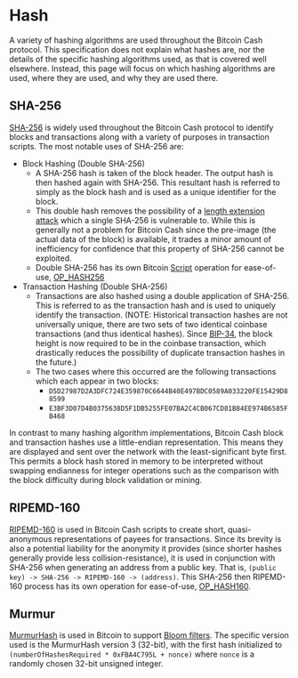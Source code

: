 # Hash

A variety of hashing algorithms are used throughout the Bitcoin Cash protocol.
This specification does not explain what hashes are, nor the details of the specific hashing algorithms used, as that is covered well elsewhere.
Instead, this page will focus on which hashing algorithms are used, where they are used, and why they are used there.

## SHA-256
[SHA-256](https://en.wikipedia.org/wiki/SHA-2) is widely used throughout the Bitcoin Cash protocol to identify blocks and transactions along with a variety of purposes in transaction scripts.
The most notable uses of SHA-256 are:

 - Block Hashing (Double SHA-256)
	 - A SHA-256 hash is taken of the block header.
The output hash is then hashed again with SHA-256.
This resultant hash is referred to simply as the block hash and is used as a unique identifier for the block.
	 - This double hash removes the possibility of a [length extension attack](https://en.wikipedia.org/wiki/Length_extension_attack) which a single SHA-256 is vulnerable to.
While this is generally not a problem for Bitcoin Cash since the pre-image (the actual data of the block) is available, it trades a minor amount of inefficiency for confidence that this property of SHA-256 cannot be exploited.
	 - Double SHA-256 has its own Bitcoin [Script](/protocol/blockchain/script) operation for ease-of-use, [OP_HASH256](/protocol/blockchain/script/opcodes/op-hash256)
 - Transaction Hashing (Double SHA-256)
	 - Transactions are also hashed using a double application of SHA-256.
This is referred to as the transaction hash and is used to uniquely identify the transaction.
(NOTE: Historical transaction hashes are not universally unique, there are two sets of two identical coinbase transactions (and thus identical hashes).
Since [BIP-34](/protocol/forks/bip-0034), the block height is now required to be in the coinbase transaction, which drastically reduces the possibility of duplicate transaction hashes in the future.)
	 - The two cases where this occurred are the following transactions which each appear in two blocks:
		 - `D5D27987D2A3DFC724E359870C6644B40E497BDC0589A033220FE15429D88599`
		 - `E3BF3D07D4B0375638D5F1DB5255FE07BA2C4CB067CD81B84EE974B6585FB468`

In contrast to many hashing algorithm implementations, Bitcoin Cash block and transaction hashes use a little-endian representation. This means they are displayed and sent over the network with the least-significant byte first. This permits a block hash stored in memory to be interpreted without swapping endianness for integer operations such as the comparison with the block difficulty during block validation or mining.
## RIPEMD-160
[RIPEMD-160](https://en.wikipedia.org/wiki/RIPEMD) is used in Bitcoin Cash scripts to create short, quasi-anonymous representations of payees for transactions.
Since its brevity is also a potential liability for the anonymity it provides (since shorter hashes generally provide less collision-resistance), it is used in conjunction with SHA-256 when generating an address from a public key.
That is, `(public key) -> SHA-256 -> RIPEMD-160 -> (address)`.
This SHA-256 then RIPEMD-160 process has its own operation for ease-of-use, [OP_HASH160](/protocol/blockchain/script/op-codes/op-hash160).
 ## Murmur

[MurmurHash](https://en.wikipedia.org/wiki/MurmurHash) is used in Bitcoin to support [Bloom filters](https://en.wikipedia.org/wiki/Bloom_filter).
The specific version used is the MurmurHash version 3 (32-bit), with the first hash initialized to `(numberOfHashesRequired * 0xFBA4C795L + nonce)` where `nonce` is a randomly chosen 32-bit unsigned integer.